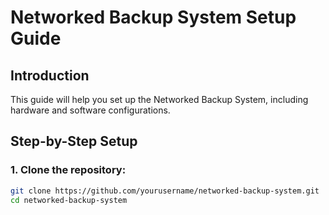 # Networked Backup System Setup Guide

## Introduction
This guide will help you set up the Networked Backup System, including hardware and software configurations.

## Step-by-Step Setup
### 1. Clone the repository:
```bash
git clone https://github.com/yourusername/networked-backup-system.git
cd networked-backup-system
